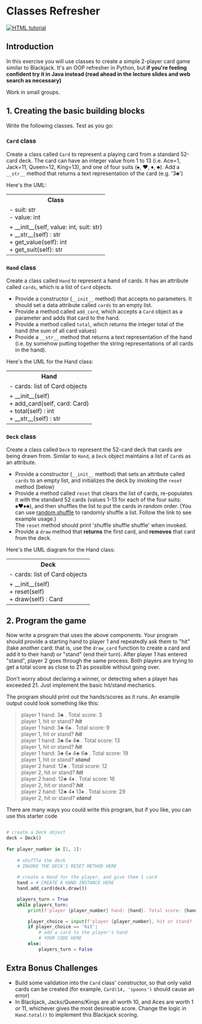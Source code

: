 # Classes Refresher

<a href="https://upload.wikimedia.org/wikipedia/commons/thumb/8/8d/Hand_holding_playing_cards-4530227761.jpg/320px-Hand_holding_playing_cards-4530227761.jpg"><img src="https://upload.wikimedia.org/wikipedia/commons/thumb/8/8d/Hand_holding_playing_cards-4530227761.jpg/320px-Hand_holding_playing_cards-4530227761.jpg" alt="HTML tutorial"></a>

## Introduction
In this exercise you will use classes to create a simple 2-player card game similar to Blackjack. It's an OOP refresher in Python, but **if you're feeling confident try it in Java instead (read ahead in the lecture slides and web search as necessary)**

Work in small groups.


## 1. Creating the basic building blocks
Write the following classes. Test as you go:

### `Card` class
Create a class called `Card` to represent a playing card from a standard 52-card deck. The card can have an integer value from 1 to 13 (i.e. Ace=1, Jack=11, Queen=12, King=13), and one of four suits (♠, ♥, ♦, ♣). Add a `__str__` method that returns a text representation of the card (e.g. '3♣')

Here's the UML:
<table>
    <tr>
      <th colspan=2>Class</th>
    </tr>
    <tr>
      <td>
        - suit: str <br> 
        - value: int
      </td>    
  </tr>
  <tr>
    <td>
      + __init__(self, value: int, suit: str) <br>
      + __str__(self) : str <br>
      + get_value(self): int <br>
      + get_suit(self): str <br>
    </td>
  </tr>
      </table>

### `Hand` class
Create a class called `Hand` to represent a hand of cards. It has an attribute called `cards`, which is a list of `Card` objects.
- Provide a constructor (`__init__` method) that accepts no parameters. It should set a data attribute called `cards` to an empty list.
- Provide a method called `add_card`, which accepts a `Card` object as a parameter and adds that card to the hand.
- Provide a method called `total`, which returns the integer total of the hand (the sum of all card values)
- Provide a `__str__` method that returns a text representation of the hand (i.e. by somehow putting together the string representations of all cards in the hand).

Here's the UML for the Hand class:
<table>
    <tr>
      <th colspan=2>Hand</th>
    </tr>
    <tr>
      <td>
        - cards: list of Card objects
      </td>    
  </tr>
  <tr>
    <td>
      + __init__(self) <br>
      + add_card(self, card: Card) <br>
      + total(self) : int <br>
      + __str__(self) : str
    </td>
  </tr>
      </table>

### `Deck` class
Create a class called `Deck` to represent the 52-card deck that cards are being drawn from. Similar to `Hand`, a `Deck` object maintains a list of `Card`s as an attribute.
- Provide a constructor (`__init__` method) that sets an attribute called `cards` to an empty list, and initializes the deck by invoking the `reset` method (below)
- Provide a method called `reset` that clears the list of cards, re-populates it with the standard 52 cards (values 1-13 for each of the four suits: ♠♥♦♣), and then shuffles the list to put the cards in random order. (You can use [random.shuffle](https://www.w3schools.com/python/ref_random_shuffle.asp) to randomly shuffle a list.  Follow the link to see example usage.)  
The `reset` method should print 'shuffle shuffle shuffle' when invoked.
- Provide a `draw` method that **returns** the first card, and **removes** that card from the deck.

Here's the UML diagram for the Hand class:
<table>
    <tr>
      <th colspan=2>Deck</th>
    </tr>
    <tr>
      <td>
        - cards: list of Card objects
      </td>    
  </tr>
  <tr>
    <td>
      + __init__(self) <br>
      + reset(self) <br>
      + draw(self) : Card
    </td>
  </tr>
      </table>

## 2. Program the game
Now write a program that uses the above components. Your program should provide a starting hand to player 1 and repeatedly ask them to "hit" (take another card: that is, use the `draw_card` function to create a card and add it to their hand) or "stand" (end their turn). After player 1 has entered "stand", player 2 goes through the same process. Both players are trying to get a total score as close to 21 as possible without going over.

Don't worry about declaring a winner, or detecting when a player has exceeded 21. Just implement the basic hit/stand mechanics.

The program should print out the hands/scores as it runs. An example output could look something like this:

>player 1 hand: 3♣ . Total score: 3  
player 1, hit or stand? ***hit***  
player 1 hand: 3♣ 6♠ . Total score: 9  
player 1, hit or stand? ***hit***  
player 1 hand: 3♣ 6♠ 4♣ . Total score: 13  
player 1, hit or stand? ***hit***  
player 1 hand: 3♣ 6♠ 4♣ 6♣ . Total score: 19  
player 1, hit or stand? ***stand***  
player 2 hand: 12♣ . Total score: 12  
player 2, hit or stand? ***hit***  
player 2 hand: 12♣ 4♦ . Total score: 16  
player 2, hit or stand? ***hit***  
player 2 hand: 12♣ 4♦ 13♦ . Total score: 29  
player 2, hit or stand? ***stand***  

There are many ways you could write this program, but if you like, you can use this starter code
```python

# create a Deck object
deck = Deck()
    
for player_number in [1, 2]:
    
    # shuffle the deck
    # INVOKE THE DECK'S RESET METHOD HERE
    
    # create a Hand for the player, and give them 1 card
    hand = # CREATE A HAND INSTANCE HERE
    hand.add_card(deck.draw())

    players_turn = True
    while players_turn:
        print(f'player {player_number} hand: {hand}. Total score: {hand.total()}')

        player_choice = input(f'player {player_number}, hit or stand? ')
        if player_choice == 'hit':
            # add a card to the player's hand
            # YOUR CODE HERE
        else:
            players_turn = False
```


## Extra Bonus Challenges
- Build some validation into the `Card` class' constructor, so that only valid cards can be created (for example, `Card(14, 'spoons')` should cause an error)
- In Blackjack, Jacks/Queens/Kings are all worth 10, and Aces are worth 1 *or* 11, whichever gives the most desireable score. Change the logic in `Hand.total()` to implement this Blackjack scoring.
